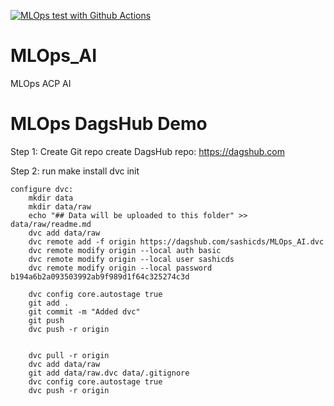 [![MLOps test with Github Actions](https://github.com/StarsCDS/MLOPs_AI/actions/workflows/main.yml/badge.svg)](https://github.com/StarsCDS/MLOPs_AI/actions/workflows/main.yml)

# MLOps_AI
MLOps ACP AI


# MLOps DagsHub Demo
Step 1:
    Create Git repo
    create DagsHub repo: https://dagshub.com

Step 2:
    run make install
    dvc init

    configure dvc:
        mkdir data
        mkdir data/raw
        echo "## Data will be uploaded to this folder" >> data/raw/readme.md
        dvc add data/raw
        dvc remote add -f origin https://dagshub.com/sashicds/MLOps_AI.dvc
        dvc remote modify origin --local auth basic 
        dvc remote modify origin --local user sashicds 
        dvc remote modify origin --local password b194a6b2a093503992ab9f989d1f64c325274c3d

        dvc config core.autostage true
        git add .
        git commit -m "Added dvc"
        git push
        dvc push -r origin


        dvc pull -r origin
        dvc add data/raw
        git add data/raw.dvc data/.gitignore
        dvc config core.autostage true
        dvc push -r origin    


